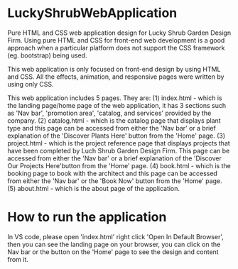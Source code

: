 # LuckyShrubWebApplication
Pure HTML and CSS web application design for Lucky Shrub Garden Design Firm. 
Using pure HTML and CSS for front-end web development is a good approach when a particular platform does not support the CSS framework (eg. bootstrap) being used.

This web application is only focused on front-end design by using HTML and CSS. All the effects, animation, and responsive pages were written by using only CSS. 

This web application includes 5 pages. They are:
(1) index.html - which is the landing page/home page of the web application, it has 3 sections such as 'Nav bar', 'promotion area', 'catalog, and services' provided by the company. 
(2) catalog.html - which is the catalog page that displays plant type and this page can be accessed from either the 'Nav bar' or a brief explanation of the 'Discover Plants Here' button from the 'Home' page.
(3) project.html - which is the project reference page that displays projects that have been completed by Luch Shrub Garden Design Firm. This page can be accessed from either the 'Nav bar' or a brief explanation of the 'Discover Our Projects Here'button from the 'Home' page.
(4) book.html - which is the booking page to book with the architect and this page can be accessed from either the 'Nav bar' or the 'Book Now' button  from the 'Home' page.
(5) about.html - which is the about page of the application.

# How to run the application  
In VS code, please open 'index.html' right click 'Open In Default Browser', then you can see the landing page on your browser, you can click on the Nav bar or the button on the 'Home' page to see the design and content from it. 

